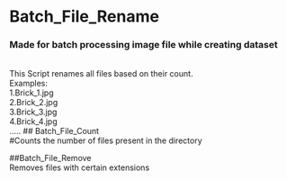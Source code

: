 # Batch_File_Rename

### Made for batch processing image file while creating dataset
<br>
This Script renames all files based on their count.<br>
Examples:<br>
1.Brick_1.jpg<br>
2.Brick_2.jpg<br>
3.Brick_3.jpg<br>
4.Brick_4.jpg<br>
.....
## Batch_File_Count
<br>
#Counts the number of files present in the directory

##Batch_File_Remove<br>
Removes files with certain extensions
